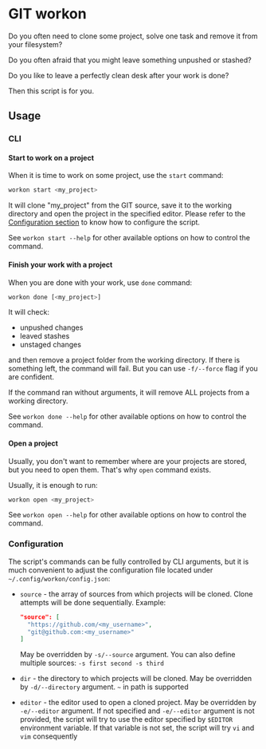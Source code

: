 # GIT workon

Do you often need to clone some project, solve one task and remove it from your filesystem?

Do you often afraid that you might leave something unpushed or stashed?

Do you like to leave a perfectly clean desk after your work is done?

Then this script is for you.

## Usage

### CLI

#### Start to work on a project

When it is time to work on some project, use the `start` command:

```bash
workon start <my_project>
```

It will clone "my_project" from the GIT source, save it to the working directory and open the project in the specified
editor. Please refer to the [Configuration section](#configuration) to know how to configure the script.

See `workon start --help` for other available options on how to control the command.

#### Finish your work with a project

When you are done with your work, use `done` command:

```bash
workon done [<my_project>]
```

It will check:

* unpushed changes
* leaved stashes
* unstaged changes
 
and then remove a project folder from the working directory. If there is something left, the command will fail. But you
can use `-f/--force` flag if you are confident.

If the command ran without arguments, it will remove ALL projects from a working directory.

See `workon done --help` for other available options on how to control the command.

#### Open a project

Usually, you don't want to remember where are your projects are stored, but you need to open them. That's why `open`
command exists.

Usually, it is enough to run:

```bash
workon open <my_project>
```

See `workon open --help` for other available options on how to control the command.

### Configuration

The script's commands can be fully controlled by CLI arguments, but it is much convenient to adjust the configuration
file located under `~/.config/workon/config.json`:

* `source` - the array of sources from which projects will be cloned. Clone attempts will be done sequentially.
  Example:
  
  ```json
  "source": [
    "https://github.com/<my_username>",
    "git@github.com:<my_username>"
  ]
  ```

  May be overridden by `-s/--source`
  argument. You can also define multiple sources: `-s first second -s third`
* `dir` - the directory to which projects will be cloned. May be overridden by `-d/--directory` argument. `~` in path
  is supported
* `editor` - the editor used to open a cloned project. May be overridden by `-e/--editor` argument. If not
  specified and `-e/--editor` argument is not provided, the script will try to use the editor specified by `$EDITOR`
  environment variable. If that variable is not set, the script will try `vi` and `vim` consequently
